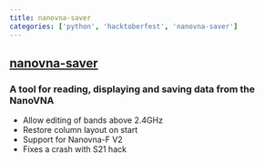 ```yaml
---
title: nanovna-saver
categories: ['python', 'hacktoberfest', 'nanovna-saver']
---
```

## [nanovna-saver](https://github.com/NanoVNA-Saver/nanovna-saver)

### A tool for reading, displaying and saving data from the NanoVNA


- Allow editing of bands above 2.4GHz
- Restore column layout on start
- Support for Nanovna-F V2
- Fixes a crash with S21 hack
